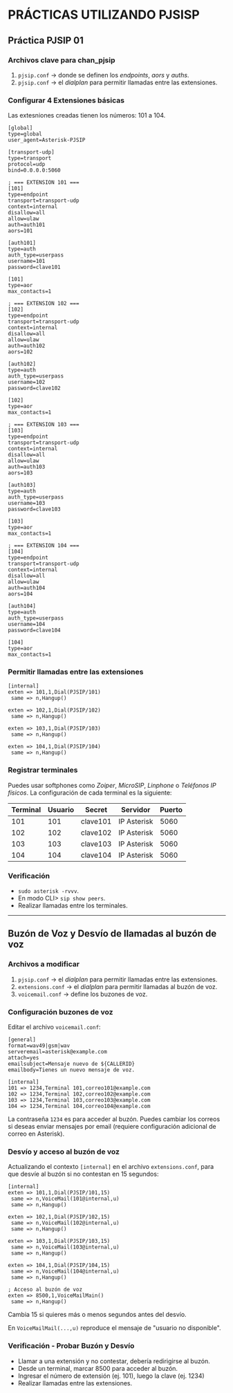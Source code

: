 # PRÁCTICAS UTILIZANDO PJSISP

## Práctica PJSIP 01

### Archivos clave para chan_pjsip

1. `pjsip.conf` &rarr; donde se definen los _endpoints_, _aors_ y _auths_.
2. `pjsip.conf` &rarr; el _dialplan_ para permitir llamadas entre las extensiones.

### Configurar 4 Extensiones básicas

Las extesniones creadas tienen los números: 101 a 104.

```asterisk
[global]
type=global
user_agent=Asterisk-PJSIP

[transport-udp]
type=transport
protocol=udp
bind=0.0.0.0:5060

; === EXTENSION 101 ===
[101]
type=endpoint
transport=transport-udp
context=internal
disallow=all
allow=ulaw
auth=auth101
aors=101

[auth101]
type=auth
auth_type=userpass
username=101
password=clave101

[101]
type=aor
max_contacts=1

; === EXTENSION 102 ===
[102]
type=endpoint
transport=transport-udp
context=internal
disallow=all
allow=ulaw
auth=auth102
aors=102

[auth102]
type=auth
auth_type=userpass
username=102
password=clave102

[102]
type=aor
max_contacts=1

; === EXTENSION 103 ===
[103]
type=endpoint
transport=transport-udp
context=internal
disallow=all
allow=ulaw
auth=auth103
aors=103

[auth103]
type=auth
auth_type=userpass
username=103
password=clave103

[103]
type=aor
max_contacts=1

; === EXTENSION 104 ===
[104]
type=endpoint
transport=transport-udp
context=internal
disallow=all
allow=ulaw
auth=auth104
aors=104

[auth104]
type=auth
auth_type=userpass
username=104
password=clave104

[104]
type=aor
max_contacts=1

```

### Permitir llamadas entre las extensiones

```asterisk
[internal]
exten => 101,1,Dial(PJSIP/101)
 same => n,Hangup()

exten => 102,1,Dial(PJSIP/102)
 same => n,Hangup()

exten => 103,1,Dial(PJSIP/103)
 same => n,Hangup()

exten => 104,1,Dial(PJSIP/104)
 same => n,Hangup()
```

### Registrar terminales

Puedes usar softphones como _Zoiper_, _MicroSIP_, _Linphone_ o _Teléfonos IP físicos_. La configuración de cada terminal es la siguiente:

| **Terminal** | **Usuario** | **Secret** | **Servidor** | **Puerto** |
| --- | --- | --- | --- | --- |
| 101 | 101 | clave101 | IP Asterisk | 5060 |
| 102 | 102 | clave102 | IP Asterisk | 5060 |
| 103 | 103 | clave103 | IP Asterisk | 5060 |
| 104 | 104 | clave104 | IP Asterisk | 5060 |

### Verificación

- `sudo asterisk -rvvv`.
- En modo CLI> `sip show peers`.
- Realizar llamadas entre los terminales.

- - -

## Buzón de Voz y Desvío de llamadas al buzón de voz

### Archivos a modificar

1. `pjsip.conf` &rarr; el _dialplan_ para permitir llamadas entre las extensiones.
2. `extensions.conf` &rarr; el _dialplan_ para permitir llamadas al buzón de voz.
3. `voicemail.conf` → define los buzones de voz.

### Configuración buzones de voz

Editar el archivo `voicemail.conf`:

```asterisk
[general]
format=wav49|gsm|wav
serveremail=asterisk@example.com
attach=yes
emailsubject=Mensaje nuevo de ${CALLERID}
emailbody=Tienes un nuevo mensaje de voz.

[internal]
101 => 1234,Terminal 101,correo101@example.com
102 => 1234,Terminal 102,correo102@example.com
103 => 1234,Terminal 103,correo103@example.com
104 => 1234,Terminal 104,correo104@example.com
```

La contraseña `1234` es para acceder al buzón. Puedes cambiar los correos si deseas enviar mensajes por email (requiere configuración adicional de correo en Asterisk).

### Desvío y acceso al buzón de voz

Actualizando el contexto `[internal]` en el archivo `extensions.conf`, para que desvíe al buzón si no contestan en 15 segundos:

```asterisk
[internal]
exten => 101,1,Dial(PJSIP/101,15)
 same => n,VoiceMail(101@internal,u)
 same => n,Hangup()

exten => 102,1,Dial(PJSIP/102,15)
 same => n,VoiceMail(102@internal,u)
 same => n,Hangup()

exten => 103,1,Dial(PJSIP/103,15)
 same => n,VoiceMail(103@internal,u)
 same => n,Hangup()

exten => 104,1,Dial(PJSIP/104,15)
 same => n,VoiceMail(104@internal,u)
 same => n,Hangup()

; Acceso al buzón de voz
exten => 8500,1,VoiceMailMain()
 same => n,Hangup()
```

Cambia 15 si quieres más o menos segundos antes del desvío.

En `VoiceMailMail(...,u)` reproduce el mensaje de "usuario no disponible".

### Verificación - Probar Buzón y Desvío

- Llamar a una extensión y no contestar, debería redirigirse al buzón.
- Desde un terminal, marcar 8500 para acceder al buzón.
- Ingresar el número de extensión (ej. 101), luego la clave (ej. 1234)
- Realizar llamadas entre las extensiones.
